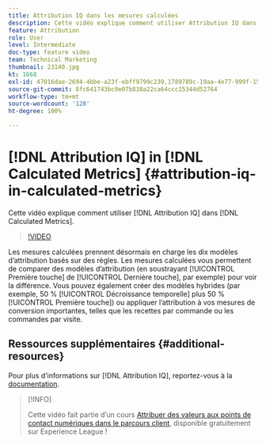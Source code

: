 ```yaml
---
title: Attribution IQ dans les mesures calculées
description: Cette vidéo explique comment utiliser Attribution IQ dans les mesures calculées.
feature: Attribution
role: User
level: Intermediate
doc-type: feature video
team: Technical Marketing
thumbnail: 23140.jpg
kt: 1668
exl-id: 47016dae-2694-4bbe-a23f-ebff9799c239,1789789c-19aa-4e77-999f-15fa11b7f858
source-git-commit: 8fc641743bc9e07b838a22ca64ccc15344d52764
workflow-type: tm+mt
source-wordcount: '128'
ht-degree: 100%

---
```


# [!DNL Attribution IQ] in [!DNL Calculated Metrics] {#attribution-iq-in-calculated-metrics}

Cette vidéo explique comment utiliser [!DNL Attribution IQ] dans [!DNL Calculated Metrics].

>[!VIDEO](https://video.tv.adobe.com/v/23140/?quality=12&learn=on)

Les mesures calculées prennent désormais en charge les dix modèles d’attribution basés sur des règles. Les mesures calculées vous permettent de comparer des modèles d’attribution (en soustrayant [!UICONTROL Première touche] de [!UICONTROL Dernière touche], par exemple) pour voir la différence. Vous pouvez également créer des modèles hybrides (par exemple, 50 % [!UICONTROL Décroissance temporelle] plus 50 % [!UICONTROL Première touche]) ou appliquer l’attribution à vos mesures de conversion importantes, telles que les recettes par commande ou les commandes par visite.

## Ressources supplémentaires {#additional-resources}

Pour plus d’informations sur [!DNL Attribution IQ], reportez-vous à la [documentation](https://experienceleague.adobe.com/docs/analytics/analyze/analysis-workspace/attribution/overview.html?lang=fr).

>[!INFO]
>
> Cette vidéo fait partie d’un cours [Attribuer des valeurs aux points de contact numériques dans le parcours client](https://experienceleague.adobe.com/?recommended=Analytics-U-1-2020.2), disponible gratuitement sur Experience League !
